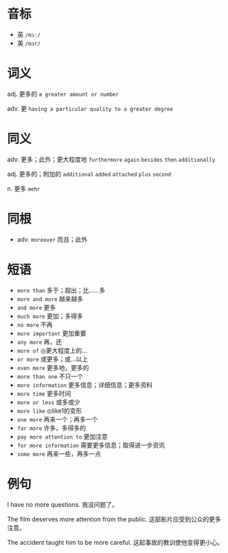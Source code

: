 # 音标

- 英 `/mɔː/`
- 美 `/mɔr/`

# 词义

adj. 更多的
`a greater amount or number`

adv. 更
`having a particular quality to a greater degree`

# 同义

adv. 更多；此外；更大程度地
`furthermore` `again` `besides` `then` `additionally`

adj. 更多的；附加的
`additional` `added` `attached` `plus` `second`

n. 更多
`mehr`

# 同根

- adv. `moreover` 而且；此外

# 短语

- `more than` 多于；超出；比……多
- `more and more` 越来越多
- `and more` 更多
- `much more` 更加；多得多
- `no more` 不再
- `more important` 更加重要
- `any more` 再，还
- `more of` ◎更大程度上的…
- `or more` 或更多；或…以上
- `even more` 更多地，更多的
- `more than one` 不只一个
- `more information` 更多信息；详细信息；更多资料
- `more time` 更多时间
- `more or less` 或多或少
- `more like` ◎like1的变形
- `one more` 再来一个；再多一个
- `far more` 许多，多得多的
- `pay more attention to` 更加注意
- `for more information` 需要更多信息；取得进一步资讯
- `some more` 再来一些，再多一点

# 例句

I have no more questions.
我没问题了。

The film deserves more attention from the public.
这部影片应受到公众的更多注意。

The accident taught him to be more careful.
这起事故的教训使他变得更小心。


